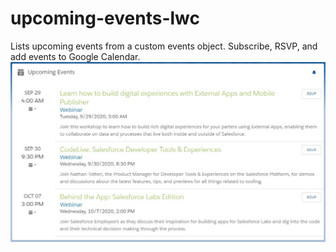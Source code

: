 # upcoming-events-lwc
Lists upcoming events from a custom events object. Subscribe, RSVP, and add events to Google Calendar.
![Screenshot](events_lwc.jpg)
